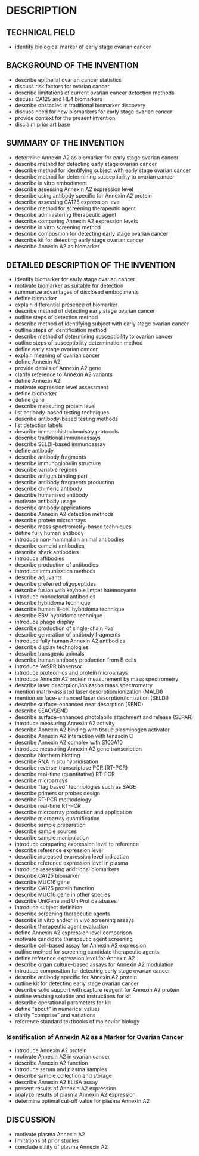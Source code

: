 # DESCRIPTION

## TECHNICAL FIELD

- identify biological marker of early stage ovarian cancer

## BACKGROUND OF THE INVENTION

- describe epithelial ovarian cancer statistics
- discuss risk factors for ovarian cancer
- describe limitations of current ovarian cancer detection methods
- discuss CA125 and HE4 biomarkers
- describe obstacles in traditional biomarker discovery
- discuss need for new biomarkers for early stage ovarian cancer
- provide context for the present invention
- disclaim prior art base

## SUMMARY OF THE INVENTION

- determine Annexin A2 as biomarker for early stage ovarian cancer
- describe method for detecting early stage ovarian cancer
- describe method for identifying subject with early stage ovarian cancer
- describe method for determining susceptibility to ovarian cancer
- describe in vitro embodiment
- describe assessing Annexin A2 expression level
- describe using antibody specific for Annexin A2 protein
- describe assessing CA125 expression level
- describe method for screening therapeutic agent
- describe administering therapeutic agent
- describe comparing Annexin A2 expression levels
- describe in vitro screening method
- describe composition for detecting early stage ovarian cancer
- describe kit for detecting early stage ovarian cancer
- describe Annexin A2 as biomarker

## DETAILED DESCRIPTION OF THE INVENTION

- identify biomarker for early stage ovarian cancer
- motivate biomarker as suitable for detection
- summarize advantages of disclosed embodiments
- define biomarker
- explain differential presence of biomarker
- describe method of detecting early stage ovarian cancer
- outline steps of detection method
- describe method of identifying subject with early stage ovarian cancer
- outline steps of identification method
- describe method of determining susceptibility to ovarian cancer
- outline steps of susceptibility determination method
- define early stage ovarian cancer
- explain meaning of ovarian cancer
- define Annexin A2
- provide details of Annexin A2 gene
- clarify reference to Annexin A2 variants
- define Annexin A2
- motivate expression level assessment
- define biomarker
- define gene
- describe measuring protein level
- list antibody-based testing techniques
- describe antibody-based testing methods
- list detection labels
- describe immunohistochemistry protocols
- describe traditional immunoassays
- describe SELDI-based immunoassay
- define antibody
- describe antibody fragments
- describe immunoglobulin structure
- describe variable regions
- describe antigen binding part
- describe antibody fragments production
- describe chimeric antibody
- describe humanised antibody
- motivate antibody usage
- describe antibody applications
- describe Annexin A2 detection methods
- describe protein microarrays
- describe mass spectrometry-based techniques
- define fully human antibody
- introduce non-mammalian animal antibodies
- describe camelid antibodies
- describe shark antibodies
- introduce affibodies
- describe production of antibodies
- introduce immunisation methods
- describe adjuvants
- describe preferred oligopeptides
- describe fusion with keyhole limpet haemocyanin
- introduce monoclonal antibodies
- describe hybridoma technique
- describe human B-cell hybridoma technique
- describe EBV-hybridoma technique
- introduce phage display
- describe production of single-chain Fvs
- describe generation of antibody fragments
- introduce fully human Annexin A2 antibodies
- describe display technologies
- describe transgenic animals
- describe human antibody production from B cells
- introduce VeSPR biosensor
- introduce proteomics and protein microarrays
- introduce Annexin A2 protein measurement by mass spectrometry
- describe laser desorption/ionization mass spectrometry
- mention matrix-assisted laser desorption/ionization (MALDI)
- mention surface-enhanced laser desorption/ionization (SELDI)
- describe surface-enhanced neat desorption (SEND)
- describe SEAC/SEND
- describe surface-enhanced photolabile attachment and release (SEPAR)
- introduce measuring Annexin A2 activity
- describe Annexin A2 binding with tissue plasminogen activator
- describe Annexin A2 interaction with tenascin C
- describe Annexin A2 complex with S100A10
- introduce measuring Annexin A2 gene transcription
- describe Northern blotting
- describe RNA in situ hybridisation
- describe reverse-transcriptase PCR (RT-PCR)
- describe real-time (quantitative) RT-PCR
- describe microarrays
- describe "tag based" technologies such as SAGE
- describe primers or probes design
- describe RT-PCR methodology
- describe real-time RT-PCR
- describe microarray production and application
- describe microarray quantification
- describe sample preparation
- describe sample sources
- describe sample manipulation
- introduce comparing expression level to reference
- describe reference expression level
- describe increased expression level indication
- describe reference expression level in plasma
- introduce assessing additional biomarkers
- describe CA125 biomarker
- describe MUC16 gene
- describe CA125 protein function
- describe MUC16 gene in other species
- describe UniGene and UniProt databases
- introduce subject definition
- describe screening therapeutic agents
- describe in vitro and/or in vivo screening assays
- describe therapeutic agent evaluation
- define Annexin A2 expression level comparison
- motivate candidate therapeutic agent screening
- describe cell-based assay for Annexin A2 expression
- outline method for screening candidate therapeutic agents
- define reference expression level for Annexin A2
- describe organ culture-based assays for Annexin A2 modulation
- introduce composition for detecting early stage ovarian cancer
- describe antibody specific for Annexin A2 protein
- outline kit for detecting early stage ovarian cancer
- describe solid support with capture reagent for Annexin A2 protein
- outline washing solution and instructions for kit
- describe operational parameters for kit
- define "about" in numerical values
- clarify "comprise" and variations
- reference standard textbooks of molecular biology

### Identification of Annexin A2 as a Marker for Ovarian Cancer

- introduce Annexin A2 protein
- motivate Annexin A2 in ovarian cancer
- describe Annexin A2 function
- introduce serum and plasma samples
- describe sample collection and storage
- describe Annexin A2 ELISA assay
- present results of Annexin A2 expression
- analyze results of plasma Annexin A2 expression
- determine optimal cut-off value for plasma Annexin A2

## DISCUSSION

- motivate plasma Annexin A2
- limitations of prior studies
- conclude utility of plasma Annexin A2

